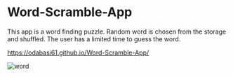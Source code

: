 # Word-Scramble-App

This app is a word finding puzzle. Random word is chosen from the storage and shuffled. The user has a limited time to guess the word.

https://odabasi61.github.io/Word-Scramble-App/

![word](https://user-images.githubusercontent.com/114237174/217242118-4746f1df-7821-4d12-9805-19cda8339146.png)
